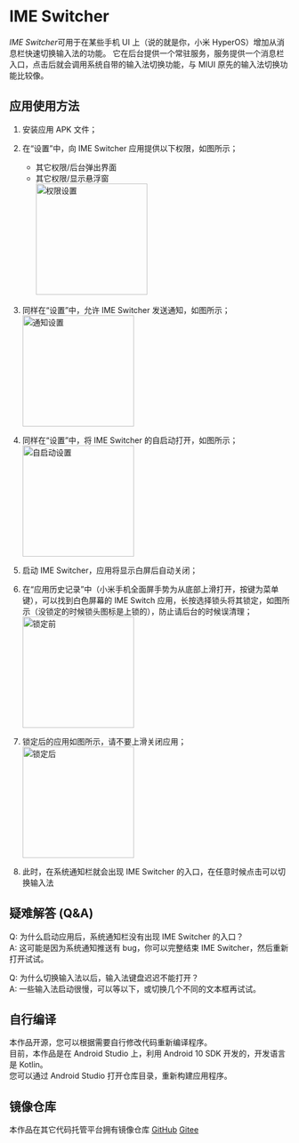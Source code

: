 # IME Switcher

*IME Switcher*可用于在某些手机 UI 上（说的就是你，小米 HyperOS）增加从消息栏快速切换输入法的功能。
它在后台提供一个常驻服务，服务提供一个消息栏入口，点击后就会调用系统自带的输入法切换功能，与 MIUI 原先的输入法切换功能比较像。

## 应用使用方法

1. 安装应用 APK 文件；
2. 在“设置”中，向 IME Switcher 应用提供以下权限，如图所示；
   - 其它权限/后台弹出界面
   - 其它权限/显示悬浮窗  
     <img src="https://gitee.com/apertureelectronic/ime-switcher/raw/master/manual_imgs/permission.jpg" alt="权限设置" width="200">
3. 同样在“设置”中，允许 IME Switcher 发送通知，如图所示；  
   <img src="https://gitee.com/apertureelectronic/ime-switcher/raw/master/manual_imgs/notification.jpg" alt="通知设置" width="200">
4. 同样在“设置”中，将 IME Switcher 的自启动打开，如图所示；  
   <img src="https://gitee.com/apertureelectronic/ime-switcher/raw/master/manual_imgs/autostart.jpg" alt="自启动设置" width="200">

5. 启动 IME Switcher，应用将显示白屏后自动关闭；
6. 在“应用历史记录”中（小米手机全面屏手势为从底部上滑打开，按键为菜单键），可以找到白色屏幕的 IME Switch 应用，长按选择锁头将其锁定，如图所示（没锁定的时候锁头图标是上锁的），防止请后台的时候误清理；  
   <img src="https://gitee.com/apertureelectronic/ime-switcher/raw/master/manual_imgs/locking.jpg" alt="锁定前" width="200">
7. 锁定后的应用如图所示，请不要上滑关闭应用；  
   <img src="https://gitee.com/apertureelectronic/ime-switcher/raw/master/manual_imgs/locked.jpg" alt="锁定后" width="200">
8. 此时，在系统通知栏就会出现 IME Switcher 的入口，在任意时候点击可以切换输入法

## 疑难解答 (Q&A)

Q: 为什么启动应用后，系统通知栏没有出现 IME Switcher 的入口？  
A: 这可能是因为系统通知推送有 bug，你可以完整结束 IME Switcher，然后重新打开试试。

Q: 为什么切换输入法以后，输入法键盘迟迟不能打开？  
A: 一些输入法启动很慢，可以等以下，或切换几个不同的文本框再试试。

## 自行编译

本作品开源，您可以根据需要自行修改代码重新编译程序。  
目前，本作品是在 Android Studio 上，利用 Android 10 SDK 开发的，开发语言是 Kotlin。  
您可以通过 Android Studio 打开仓库目录，重新构建应用程序。

## 镜像仓库

本作品在其它代码托管平台拥有镜像仓库 [GitHub](https://github.com/Aperture-Electronic/IME-Switcher) [Gitee](https://gitee.com/apertureelectronic/ime-switcher)
